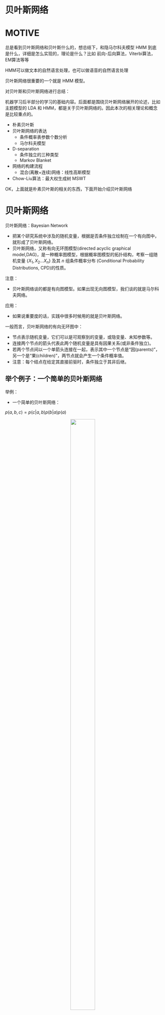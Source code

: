 
# 贝叶斯网络



# MOTIVE


总是看到贝叶斯网络和贝叶斯什么的，想总结下，和隐马尔科夫模型 HMM 到底是什么，详细是怎么实现的，理论是什么？比如 前向-后向算法，Viterbi算法，EM算法等等

HMM可以做文本的自然语言处理，也可以做语音的自然语言处理

贝叶斯网络很重要的一个就是 HMM 模型。

对贝叶斯和贝叶斯网络进行总结：




机器学习后半部分的学习的基础内容。后面都是围绕贝叶斯网络展开的论述，比如主题模型的 LDA 和 HMM，都是关于贝叶斯网络的。因此本次的相关理论和概念是比较重点的。




- 朴素贝叶斯
- 贝叶斯网络的表达
  - 条件概率表参数个数分析
  - 马尔科夫模型
- D-separation
  - 条件独立的三种类型
  - Markov Blanket
- 网络的构建流程
  - 混合(离散+连续)网络：线性高斯模型
- Chow-Liu算法：最大权生成树 MSWT






OK，上面就是朴素贝叶斯的相关的东西，下面开始介绍贝叶斯网络


# 贝叶斯网络

贝叶斯网络：Bayesian Network

- 把某个研究系统中涉及的随机变量，根据是否条件独立绘制在一个有向图中，就形成了贝叶斯网络。
- 贝叶斯网络，又称有向无环图模型(directed acyclic graphical model,DAG)，是一种概率图模型，根据概率图模型的拓扑结构，考察一组随机变量 $\left\{X_{1}, X_{2} \ldots X_{n}\right\}$ 及其 $n$ 组条件概率分布
(Conditional Probability Distributions, CPD)的性质。



注意：

- 贝叶斯网络谈的都是有向图模型。如果出现无向图模型，我们谈的就是马尔科夫网络。

应用：

- 如果说重要度的话，实践中很多时候用的就是贝叶斯网络。

一般而言，贝叶斯网络的有向无环图中：

- 节点表示随机变量，它们可以是可观察到的变量，或隐变量、未知参数等。
- 连接两个节点的箭头代表此两个随机变量是具有因果关系(或非条件独立)。
- 若两个节点间以一个单箭头连接在一起，表示其中一个节点是“因(parents)”，另一个是“果(children)”，两节点就会产生一个条件概率值。
- 注意：每个结点在给定其直接前驱时，条件独立于其非后继。



## 举个例子：一个简单的贝叶斯网络


举例：

- 一个简单的贝叶斯网络：


$p(a, b, c)=p(c | a, b) p(b | a) p(a)$

<p align="center">
    <img width="40%" height="70%" src="http://images.iterate.site/blog/image/20200611/ovhxb0d95udM.png?imageslim">
</p>

说明：

- 给定条件 a 的时候能够推出条件 b
- 并且 a，b能够推出 c。

如果我把三个变量变成 k 个呢？


全连接贝叶斯网络：


- 每一对结点之间都有边连接

$$p\left(x_{1}, \ldots, x_{K}\right)=p\left(x_{K} | x_{1}, \ldots, x_{K-1}\right) \ldots p\left(x_{2} | x_{1}\right) p\left(x_{1}\right)$$

$$\mathrm{P}\left(X_{1}=x_{1}, \ldots, X_{n}=x_{n}\right)=\prod_{i=1}^{n} \mathrm{P}\left(X_{i}=x_{i} | X_{i+1}=x_{i+1}, \ldots, X_{n}=x_{n}\right)$$


正常而言有些边是缺失的：


<p align="center">
    <img width="50%" height="70%" src="http://images.iterate.site/blog/image/180728/60Albi3E6d.png?imageslim">
</p>

说明：

- 上图中，既然 1 和 2 的入度为 0，那么我们认为 1 和 2 是独立的，
- 如果 4 给定的时候，6和 7 是独立的，也就是说 6 和 7 在 4 给定下是条件独立的。
- 因此，上图中 $x1,x2,…x7$ 的联合分布为：$p\left(x_{1}\right) p\left(x_{2}\right) p\left(x_{3}\right) p\left(x_{4} | x_{1}, x_{2}, x_{3}\right) p\left(x_{5} | x_{1}, x_{3}\right) p\left(x_{6} | x_{4}\right) p\left(x_{7} | x_{4}, x_{5}\right)$
  - 也就是说，要想求它们的联合分布，只需要求出这 7 个节点各自所属的条件分布的连乘积即可。
  - 对于联合分布：
    - 联合分布的本质是什么？如果我们能够拿到手任何 n 个节点的联合分布的话，其实这 n 个节点的分布状况都是可以计算的。
      - 比如：如果给定了 $x_1$,$x_2$的联合分布，怎么算 $x_1$？
      - 求积分，把 $x_2$ 积掉就行。
      - 所以说，如果把握了联合分布，那么这 7 中节点的各种分布都 OK。所以联合分布是最重要的。



OK，我们再看一下上面的 x1,x2,…x7 的联合分布，当它写成那样的时候，背后发生了什么呢？


举例1：

<p align="center">
    <img width="70%" height="70%" src="http://images.iterate.site/blog/image/180728/FmlHBf4C68.png?imageslim">
</p>

说明：

- 联合概率分布为：$P(S, C, B, X, D)=P(S) P(C | S) P(B | S) P(X | C, S) P(D | C, B)$
- 如果我去计算呼吸困难的出现的概率，那么给定 C 和 B 的时候，4 种情况下，D 发生的概率都是一个二项分布。
- 右下角的表格，是一个条件概率表，每一行都是一个条件下的二项分布。
  - 对于任何一个结点，想去描述它的分布情况，本质上就是给定这个结点对应的条件概率表。
  - 所以每一个结点都是一个条件概率表，就能描述这么一个图。
- 对于节点的描述
  - 如果想要描述抽烟这个结点，只需要 0.4 这一个参数就可以。
  - 而对于 lung Cancer 这个就需要两个参数来决定它，一个是抽烟的时候的二项分布，一个是不抽烟的时候的二项分布。以此类推。整体上比每个都取两种情况的时候要少很多，即 $1+2+2+4+4=13 \text{vs} 2^5$。
  - 所以，贝叶斯网络省略的边越多越好，因为假如说从 Smoking 到 Dysponea 也有一条边，那么 Dyspnoea 就有 8 中情况，就是 8 个参数。参数更多。


举例2：

<p align="center">
    <img width="70%" height="70%" src="http://images.iterate.site/blog/image/180728/d1iE6E2mdg.png?imageslim">
</p>

说明：

- 由于每一个概率都可以通过条件概率表查到，因此全部随机变量的联合分布是可以求出来的：

$$P\left(x_{1}, x_{2}, \cdots x_{n}\right)=\prod_{i=1}^{n} P\left(x_{i} | \text { parents }\left(x_{i}\right)\right)$$

- 比如算一下：JohnCall，MaryCall，Alarm，但是没有发生 Burgary 和 Earthquake 的概率。

$$\begin{array}{l}
P(j, m, a, \bar{b}, \bar{e}) \\
=P(j | a) P(m | a) P(a | \bar{b}, \bar{e}) P(\bar{b}) P(\bar{e}) \\
=0.9 \times 0.7 \times 0.001 \times 0.999 \times 0.998 \\
\approx 0.00063
\end{array}$$




贝叶斯网络的形式化定义：


- $\mathrm{BN}(\mathrm{G}, \mathbf{\Theta})$
  - G:有向无环图
  - G的结点：随机变量
  - G的边： 结点间的有向依赖。
  - 结点X的条件概李：P(X|parent(X)) 
- 需要多少参数才能确定上述网络呢？
  - 每个结点所需参数的个数： 结点的 parent 数目是M，结点和 parent 的可取值数目都是K: $\mathrm{K}^{\mathrm{M} *}(\mathrm{K}-1)$
  - 为什么？
  - 考察结点的parent对该结点形成了多少种情况(条件分布)


马尔可夫模型:


<p align="center">
    <img width="70%" height="70%" src="http://images.iterate.site/blog/image/20200611/kSrAYWasDCdd.png?imageslim">
</p>

说明：

- 结点形成一条链式网络， 称作马尔科夫模型
  - $A_{i+1}$ 只与 $A_{i}$ 有关，与 $\mathrm{A}_{1}, \ldots, \mathrm{A}_{\mathrm{i}-1}$ 无关。

举例：

- 伪随机数发生器。
  - `return( ( (holdrand = holdrand * 214013L + 2531011L) >) 16) \& 0x7fff);`
- pLSA 主题模型：
  - 给定文档，给定文档之后主题的概率，给定主题之后词的概率。

<p align="center">
    <img width="70%" height="70%" src="http://images.iterate.site/blog/image/20200611/jXwVkPE47fUQ.png?imageslim">
</p>

注意：

- 马尔科夫网络是一个无向图模型，
- 但是马尔科夫模型是一个有向图模型。是一个当前结点只与之前一个结点有关系的贝叶斯网络





其实看到马尔科夫模型，我们会想，为什么这个网络的每一个只与它前一个有关呢？怎么知道的呢？OK，我们先看一下贝叶斯网络里面判断条件独立的几种条件：


# 贝叶斯网络里判断条件独立的几种网络拓扑

通过贝叶斯网络判断条件独立：

情况1：tail-to-tail:

<p align="center">
    <img width="40%" height="70%" src="http://images.iterate.site/blog/image/20200611/VLLqfcaU4qU4.png?imageslim">
</p>

- 过程：

$$
\begin{aligned}
{P}({a}, {b} | {c})=&{P}({a}, {b}, {c}) / {P}({c})
\\=&{P}({c})^{*} {P}({a} | {c})^{*} {P}({b} | {c})/P(c)
\\=&P(a|c)*P(b|c)
\end{aligned}
$$

- 说明：
  - 第一行到第二行：由图得：${P}({a}, {b}, {c})={P}({c})^{*} {P}({a} | {c})^{*} {P}({b} | {c})$
- 即：在 c 给定的条件下，a，b 是被阻断（blocked）的，是独立的。
  - 即: $c$ 是条件，如果把 $c$ 这个条件忽略掉，那么 $a$ 和 $b$ 就是独立的。也就是说，在 $c$ 给定的条件之下 $a$ 和 $b$ 是独立的。也就是说这是条件独立的。

情况2：head-to-tail:

<p align="center">
    <img width="40%" height="70%" src="http://images.iterate.site/blog/image/20200611/iXVKB1zyKyqI.png?imageslim">
</p>

- 过程：

$$\begin{aligned}
{P}({a}, {b} | {c})
=& {P}({a}, {b}, {c}) / {P}({c}) \\
=& {P}({a}) * {P}({c} | {a}) * {P}({b} | {c}) / {P}({c}) \\
=& {P}({a}, {c}) * {P}({b} | {c}) / {P}({c}) \\
=& {P}({a} | {c}) * {P}({b} | {c})
\end{aligned}$$
- 说明：
  - 第一行到第二行：由图得：$P(a, b, c)=P(a)^{*} P(c | a)^{*} P(b | c)$
- 即：在 $c$ 给定的条件下，$a$，$b$被阻断，是独立的。
- 注意，如果 $c$ 未给定，这个时候 $a$ 和 $b$ 不一定独立。嗯。

情况3：head-to-head:

<p align="center">
    <img width="40%" height="70%" src="http://images.iterate.site/blog/image/20200612/lOOOzGB2tb3b.png?imageslim">
</p>

- 过程：

$${P}({a}, {b}, {c})={P}({a})^{*} {P}({b})^{*} {P}({c} | {a}, {b}) $$

$$\begin{aligned}
\sum_{c} {P}({a}, {b}, {c})=&\sum_{{c}} {P}({a})^{*} {P}({b})^{*} {P}({c} | {a}, {b}) \\
\Rightarrow P(a, b)=&{P}({a})^{*} {P}({b})
\end{aligned}$$

- 说明：
  - 第一行到第二行：左边和右边同时对 c积分。（为什么 $P(c|a,b)$ 对 c 积分是1？）

- 即：在 c 未知得条件下，a，b被阻断，是独立的。
- 注意，如果 c 是已知的，那么就无法对 c 进行积分。
  - 如果 c 给定，a 和 b 就不是独立的了。因为，如果我观测到了 c 的某种现象，就说明 a 和 b 就建立了联系，它们之间就不再是阻断的了。（但是 c 未知到底是什么意思？未知的话怎么出现这个网络拓扑的？）


作用：

- 通过这三种非常基础的网络拓扑，就能判断出来 a 和 b 是不是独立的。


举例：

## 举例说明这三种情况



<p align="center">
    <img width="70%" height="70%" src="http://images.iterate.site/blog/image/180728/DB8Kfj7fia.png?imageslim">
</p>

说明：

- 对于 Serial 来说：
  - 在不知道什么肺结核信息的时候，一个人去亚洲和一个人 x 光有阴影是有关的。
  - 但是如果只去观测那些肺结核病人的时候，那么它的 x 光是否有阴影就于是否来亚洲没有关系了。
- 对于 Diverging 来说：
  - 如果一个人不知道他是否抽烟，但是他得了支气管炎，那么就会认为他有可能抽烟，那么他还有可能得肺癌。
  - 但是如果我知道某一个人抽烟，把所有抽烟的人群放在一起进行观测得话，那么有一部分人是支气管炎，有一部分人是肺癌，他们之间是独立的。在抽烟得人群内部这二者之间是独立的。（为什么是独立的？感觉这种描述还不是很清楚。）
- 对于 Converging 来说：
  - 如果一个人有支气管炎，那么他有可能呼吸困难。
  - 如果我们没有观测到呼吸困难的情况，他如果有支气管炎，那么他跟肺癌是没有关系的。（这样的推理很奇怪吧？ 比如说如果孩子是未知的，那么我们并不能够知道两个父节点是不是有关系，但是，如果孩子是已知的，俺么这两个父母必然是有关系的。）

（再找一些自然语言说明这个的例子。）



## 现在将上面的结论推广到结点集合



D-separation：有向分离：

- 对于任意的结点集 A，B，C，考察所有通过 A 中任意结点到 B 中任意结点的路径，若要求 A，B条件独立，则需要所有的路径都被阻断(blocked)，即满足下列两个前提之一：
  - A 和 B 的“head-to-tail型”和“tail-to-tail型”路径都通过 C；
  - A 和 B 的“head-to-head型”路径不通过 C 以及 C 的子孙；
- 如果 A,B 不满足 D-separation，A,B 有时被称为 D-connected.


即虽然上面的 a,b,c 只是一个结点，但是可以把它看成一个结点集合。


举例：关于汽车发动机


<p align="center">
    <img width="70%" height="70%" src="http://images.iterate.site/blog/image/180728/D034LE36CB.png?imageslim">
</p>

说明：

- Gas和 Radio 是独立的吗？给定 Battery 呢？Ignition呢？Starts呢？Moves呢？(答：IIIDD)






（看到这里，后续没有看）


## 再次分析之前的马尔科夫模型


<p align="center">
    <img width="70%" height="70%" src="http://images.iterate.site/blog/image/180728/bKBEkh88Ja.png?imageslim">
</p>


## HMM：


<p align="center">
    <img width="70%" height="70%" src="http://images.iterate.site/blog/image/180728/eBegDmHcia.png?imageslim">
</p>

这个模型非常重要。

它可以做自然语言的翻译和自然语言的分词。

它本质上就是一个特殊的贝叶斯网络。


## 下面我们谈一下马尔科夫毯


Markov Blanket

一个结点的 Markov Blanket是一个集合，在这个集合中的结点都给定的条件下，该结点
条件独立于其他所有结点。

即：一个结点的 Markov Blanket是它的 parents,children以及 spouses(孩子的其他 parent)

一个结点的马尔科夫毯就是它的父母，孩子和配偶。

没明白为什么集合中的结点都给定的条件下，该结点条件独立于其它的所有结点。

**关于马尔科夫毯还是不是很清楚。**


## 举个马尔科夫毯例子


<p align="center">
    <img width="70%" height="70%" src="http://images.iterate.site/blog/image/180728/kDL67GA41k.png?imageslim">
</p>

背景知识：Serum Calcium(血清钙浓度)高于 2.75mmo1/L即为高钙血症。许多恶性肿瘤可并发高钙血症。恶性肿瘤病人离子钙增高的百分比大于总钙，也许可用于肿瘤的过筛试验。当高钙血症的原因难于确定时，必须考虑到恶性肿瘤的存在。http://www.wiki8.com/xueqinggai_131584/

阴影部分的结点集合，是 Cancer 的 “马尔科夫毯”  (Markov Blanket)

条件独立：P(S,L|C) = P(S|C) * P(L|C)


## 贝叶斯网络的用途

<p align="center">
    <img width="70%" height="70%" src="http://images.iterate.site/blog/image/180728/2kd5jcdfDD.png?imageslim">
</p>

* 诊断：\(P(病因|症状)\)
* 预测：\(P(症状|病因)\)
* 分类：\(max_{class}P(类别|数据)\)


通过给定的样本数据，建立贝叶斯网络的拓扑结构和结点的条件概率分布参数。这往往需要借助先验知识和极大似然估计来完成。

在贝叶斯网络确定的结点拓扑结构和条件概率分布的前提下，可以使用该网络，对未知数据计算条件概率或后验概率，从而达到诊断、预测或者分类的目的。


## 例子：寻找马航 MH370




已知 MH370 最后消失区域，可否根据雷达最后消失区域和洋流、大气等因素：




  * 判断留尼汪岛是否位于可能区域？


  * 残骸漂流到该岛屿的概率有多大？




<p align="center">
    <img width="70%" height="70%" src="http://images.iterate.site/blog/image/180728/b8i528JDD7.png?imageslim">
</p>

建模分析：


<p align="center">
    <img width="70%" height="70%" src="http://images.iterate.site/blog/image/180728/mkb91L0id1.png?imageslim">
</p>



<p align="center">
    <img width="70%" height="70%" src="http://images.iterate.site/blog/image/180728/34Kkha5cC7.png?imageslim">
</p>



<p align="center">
    <img width="70%" height="70%" src="http://images.iterate.site/blog/image/180728/5kJ5FL4a29.png?imageslim">
</p>




### 总结：


在每个时刻，物体的当前可能区域是上一时刻所有可能区域和相应转移概率的乘积和，这恰好是矩阵
乘法(矩阵和向量乘法)的定义。

当前可能区域只和上一个时刻的区域有关，而与更上一个时刻无关，因此，是马尔科夫模型。

思考：可以使用“ 漂流位置”建立马尔科夫模型，该可能位置是不可观察的，而将“ 转移位置”认为是“ 漂流位置”的转换结果，“ 转移位置”是残骸的最终真实位置，使用增强的隐马尔科夫模型。

不要过得累加模型的复杂度，适时使用奥卡姆剃刀(Occam‘s Razor)。该模型仅个人观点。


##




# 贝叶斯网络的构建：




## 怎么通过样本构建贝叶斯网络呢？


如果你拿到手若干个样本，如何去建立贝叶斯网络呢？




  * 如果说，有领域知识，那么首先考虑领域知识，


  * 如果领域知识比较欠缺，那么根据样本实际观测来给定贝叶斯网络。


现在假定领域知识都用完了：


<p align="center">
    <img width="70%" height="70%" src="http://images.iterate.site/blog/image/180728/BFbeD8fBb4.png?imageslim">
</p>

什么叫 D-separation？

怎么计算 <p align="center">
    <img width="70%" height="70%" src="http://images.iterate.site/blog/image/180728/cj45c0BG90.png?imageslim">
</p>？


## 贝叶斯网络的构建举例




<p align="center">
    <img width="70%" height="70%" src="http://images.iterate.site/blog/image/180728/Gl1FLdal0F.png?imageslim">
</p>

数出来 MaryCalls的收 JohnCalls 的次数，数出来 JohnCalls 的次数，如果二者基本相等，就说明 MaryCalls 打电话于 JohnCalls 是独立的。


<p align="center">
    <img width="70%" height="70%" src="http://images.iterate.site/blog/image/180728/C9b00mKEam.png?imageslim">
</p>

<p align="center">
    <img width="70%" height="70%" src="http://images.iterate.site/blog/image/180728/Hhl4CEIejI.png?imageslim">
</p>

<p align="center">
    <img width="70%" height="70%" src="http://images.iterate.site/blog/image/180728/BkHe68F4LD.png?imageslim">
</p>

<p align="center">
    <img width="70%" height="70%" src="http://images.iterate.site/blog/image/180728/K0dFjjLKg1.png?imageslim">
</p>

这种是根据样本有关的，而且跟你结点选择的顺序是极大相关的。比如这里选择的顺序是 MJABE

所以它很可能与实际的情况不同。

实际上实践中我们建立贝叶斯网络更多的是靠先验性的知识的。一定要重视领域知识。这个是提取特征，建立模型，做最初的目标函数的重要的依据，后面才能谈到如何对这个模型进行训练，进行预测。


## 混合(离散+连续)网络


<p align="center">
    <img width="70%" height="70%" src="http://images.iterate.site/blog/image/180728/09hmgcCJGa.png?imageslim">
</p>

丰收了 harvest  会决定我的价格，比如 cost 大家都丰收，价格就下跌

有的时候有财政补贴 subsidy 也会决定我的价格

cost 决定我是否购买 buys

是否有补助，是否购买是布尔变量，但是收成和价格是连续变量。

所以这是一个混合网络。


### 孩子结点是连续的


<p align="center">
    <img width="70%" height="70%" src="http://images.iterate.site/blog/image/180728/Jf8K3447gm.png?imageslim">
</p>


### 孩子结点是离散的，父节点是连续的




<p align="center">
    <img width="70%" height="70%" src="http://images.iterate.site/blog/image/180728/iEGl594bB0.png?imageslim">
</p>



<p align="center">
    <img width="70%" height="70%" src="http://images.iterate.site/blog/image/180728/DEIl9gc1L6.png?imageslim">
</p>

上面这些都没有详细说。


# 贝叶斯网络的推导




<p align="center">
    <img width="70%" height="70%" src="http://images.iterate.site/blog/image/180728/A1IIKCLBfG.png?imageslim">
</p>

如果我这里的条件概率表都给定了，如果呼吸困难发生了，那么他抽烟的概率是什么？


<p align="center">
    <img width="70%" height="70%" src="http://images.iterate.site/blog/image/180728/j1KlcEckki.png?imageslim">
</p>



<p align="center">
    <img width="70%" height="70%" src="http://images.iterate.site/blog/image/180728/j0c4ij9LlJ.png?imageslim">
</p>这个变成一个累加的




<p align="center">
    <img width="70%" height="70%" src="http://images.iterate.site/blog/image/180728/4EmhKdlc1m.png?imageslim">
</p>这个还是能够理解的，**但是这个求和怎么算呢？，任何一个结点的概率值都是可以通过条件概率表查出来。**


而且变换成<p align="center">
    <img width="70%" height="70%" src="http://images.iterate.site/blog/image/180728/9bDF1di5id.png?imageslim">
</p>**这样怎么就省事了？怎么就少做乘法了？**



本质上用的是动态规划。**什么是动态规划？为什么本质上是动态规划？**





最后谈一下无向环




# 无向环


可以发现，若贝叶斯网络中存在 “环” (无向)，则因此构造的因子图会得到环。而使用消息传递的思想，这个消息将无限传输下去，不利于概率计算。

解决方法：




  * 删除贝叶斯网络中的若干条边，使得它不含有无向环


  * 重新构造没有环的贝叶斯网络


原贝叶斯网络的近似树结构


<p align="center">
    <img width="70%" height="70%" src="http://images.iterate.site/blog/image/180728/ciKkJgaDC6.png?imageslim">
</p>

<p align="center">
    <img width="70%" height="70%" src="http://images.iterate.site/blog/image/180728/5E0c9igd46.png?imageslim">
</p>

左边是通过真实的数据算出来的贝叶斯网络，如果我们吧有向的箭头忽略掉，就有一个环

我们能不能做一个近似，对这么一个 5 个结点的图就用 4 条边形成一个树形结构，使得这个树形结构与原始的是最接近的？

如何度量这两个分布之间的距离呢？可以用 K-L散度。即相对熵。

然后有一个非常好的结论。叫做 MSWT。这个算法本质上就是我们谈到的图模型里面的最小生成树，没有任何区别。**什么是最小生成树？**



将两图的相对熵转换成变量的互信息


<p align="center">
    <img width="70%" height="70%" src="http://images.iterate.site/blog/image/180728/5Gabca2d19.png?imageslim">
</p>




### 最大权生成树 MSWT 的建立过程






  1. 对于分布 P(x)，对于所有的 i≠j，计算联合分布 P(xi|xj)；


  2. 使用第 1 步得到的概率分布，计算任意两个结点的互信息 I(Xi,Yj)，并把 I(Xi,Yj)作为这两个结点连接边的权值；


  3. 计算最大权生成树(Maximum-weight spanning tree)


    1. 初始状态：n个变量(结点)，0条边


    2. 插入最大权重的边


    3. 找到下一个最大的边，并且加入到树中；要求加入后，没有环生成。否则，查找次大的边；


    4. 重复上述过程 c 过程直到插入了 n-1条边(树建立完成)





  4. 选择任意结点作为根，从根到叶子标识边的方向；


  5. 可以保证，这课树的近似联合概率 P'(x)和原贝叶斯网络的联合概率 P(x)的相对熵最小。


第 3 步本质上是最小生成树。

这个树就是最接近于原始图的近似的一个图模型。

**没有很理解。**

**二者这种什么时候会用到？只要生成的贝叶斯网络是存在无向环，就必须这样处理吗？**

判断是否有环怎么判断？拓扑排序。等。**有那些方法？**




# 附：Chow-Liu算法 没讲


<p align="center">
    <img width="70%" height="70%" src="http://images.iterate.site/blog/image/180728/mH98kCFl1d.png?imageslim">
</p>






# 相关

1. 七月在线 机器学习
